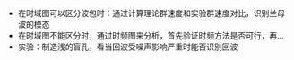 - 在时域图可以区分波包时：通过计算理论群速度和实验群速度对比，识别兰母波的模态
- 在时域图不能区分时，通过时频图来分析，首先验证时频方法是否可行，再...
- 实验：制造浅的盲孔，看当回波受噪声影响严重时能否识别回波
